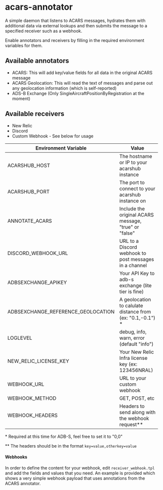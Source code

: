 # acars-annotator

A simple daemon that listens to ACARS messages, hydrates them with additional
data via external lookups and then submits the message to a specified receiver
such as a webhook.

Enable annotators and receivers by filling in the required environment
variables for them.

## Available annotators

- ACARS: This will add key/value fields for all data in the original ACARS
  message
- ACARS Geolocation: This will read the text of messages and parse out
  any geolocation information (which is self-reported)
- ADS-B Exchange (Only SingleAircraftPositionByRegistration at the moment)

## Available receivers

- New Relic
- Discord
- Custom Webhook - See below for usage

| Environment Variable               | Value                                                       |
| ---------------------------------- | ----------------------------------------------------------- |
| ACARSHUB_HOST                      | The hostname or IP to your acarshub instance                |
| ACARSHUB_PORT                      | The port to connect to your acarshub instance on            |
| ANNOTATE_ACARS                     | Include the original ACARS message, "true" or "false"       |
| DISCORD_WEBHOOK_URL                | URL to a Discord webhook to post messages in a channel      |
| ADBSEXCHANGE_APIKEY                | Your API Key to adb-s exchange (lite tier is fine)          |
| ADBSEXCHANGE_REFERENCE_GEOLOCATION | A geolocation to calulate distance from (ex: "0.1,-0.1") \* |
| LOGLEVEL                           | debug, info, warn, error (default "info")                   |
| NEW_RELIC_LICENSE_KEY              | Your New Relic Infra license key (ex: 123456NRAL)           |
| WEBHOOK_URL                        | URL to your custom webhook                                  |
| WEBHOOK_METHOD                     | GET, POST, etc                                              |
| WEBHOOK_HEADERS                    | Headers to send along with the webhook request\*\*          |

\* Required at this time for ADB-S, feel free to set it to "0,0"

\*\* The headers should be in the format `key=value,otherkey=value`

#### Webhooks

In order to define the content for your webhook, edit `receiver_webhook.tpl`
and add the fields and values that you need. An example is provided which
shows a very simple webhook payload that uses annotations
from the ACARS annotator.
